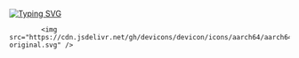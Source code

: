 <a href="https://git.io/typing-svg"><img src="https://readme-typing-svg.herokuapp.com?font=&lines=%E4%BD%A0%E5%8F%AA%E7%AE%A1%E7%A7%AF%E7%B4%AF%EF%BC%8C%E5%91%BD%E8%BF%90%E6%97%A9%E6%99%9A%E4%BC%9A%E7%9C%B7%E9%A1%BE%E4%BD%A0%E7%9A%84" alt="Typing SVG" /></a>


            <img src="https://cdn.jsdelivr.net/gh/devicons/devicon/icons/aarch64/aarch64-original.svg" />
          
